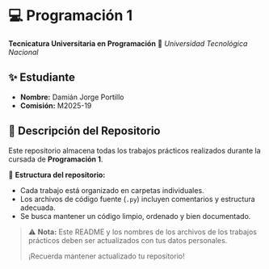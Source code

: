 # 💻 Programación 1

**Tecnicatura Universitaria en Programación**
📍 *Universidad Tecnológica Nacional*

## ✨ Estudiante

- **Nombre:** Damián Jorge Portillo
- **Comisión:** M2025-19

## 📂 Descripción del Repositorio

Este repositorio almacena todas los trabajos prácticos realizados durante la cursada de **Programación 1**.

📌 **Estructura del repositorio:**

- Cada trabajo está organizado en carpetas individuales.
- Los archivos de código fuente (`.py`) incluyen comentarios y estructura adecuada.
- Se busca mantener un código limpio, ordenado y bien documentado.

> ⚠️ **Nota:** Este README y los nombres de los archivos de los trabajos prácticos deben ser actualizados con tus datos personales.
>
> ¡Recuerda mantener actualizado tu repositorio!
